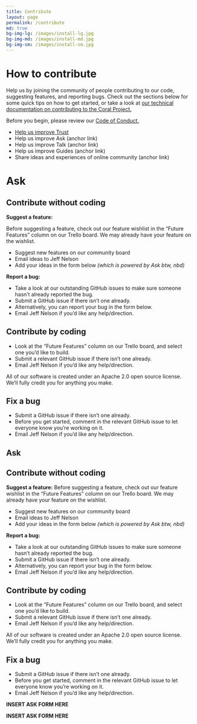 ```yaml
---
title: Contribute
layout: page
permalink: /contribute
md: true
bg-img-lg: /images/install-lg.jpg
bg-img-md: /images/install-md.jpg
bg-img-sm: /images/install-sm.jpg
---
```


# How to contribute

Help us by joining the community of people contributing to our code, suggesting features, and reporting bugs. Check out the sections below for some quick tips on how to get started, or take a look at [our technical documentation on contributing to the Coral Project.](http://coralprojectdocs.herokuapp.com/contribute/)

Before you begin, please review our [Code of Conduct.](code-of-conduct.html)

* [Help us improve Trust](#ask)
* Help us improve Ask (anchor link)
* Help us improve Talk (anchor link)
* Help us improve Guides (anchor link)
* Share ideas and experiences of online community (anchor link)

# Ask

## Contribute without coding

**Suggest a feature:**

Before suggesting a feature, check out our feature wishlist in the “Future Features” column on our Trello board. We may already have your feature on the wishlist.

* Suggest new features on our community board
* Email ideas to Jeff Nelson
* Add your ideas in the form below *(which is powered by Ask btw, nbd)*


**Report a bug:**

* Take a look at our outstanding GitHub issues to make sure someone hasn’t already reported the bug.
* Submit a GitHub issue if there isn’t one already.
* Alternatively, you can report your bug in the form below.
* Email Jeff Nelson if you’d like any help/direction.


## Contribute by coding

* Look at the “Future Features” column on our Trello board, and select one you’d like to build.
* Submit a relevant GitHub issue if there isn’t one already.
* Email Jeff Nelson if you’d like any help/direction.

All of our software is created under an Apache 2.0 open source license. We’ll fully credit you for anything you make.


## Fix a bug

* Submit a GitHub issue if there isn’t one already.
* Before you get started, comment in the relevant GitHub issue to let everyone know you’re working on it.
* Email Jeff Nelson if you’d like any help/direction.


## Ask

## Contribute without coding

**Suggest a feature:**
Before suggesting a feature, check out our feature wishlist in the “Future Features” column on our Trello board. We may already have your feature on the wishlist.

* Suggest new features on our community board
* Email ideas to Jeff Nelson
* Add your ideas in the form below *(which is powered by Ask btw, nbd)*

**Report a bug:**

* Take a look at our outstanding GitHub issues to make sure someone hasn’t already reported the bug.
* Submit a GitHub issue if there isn’t one already.
* Alternatively, you can report your bug in the form below.
* Email Jeff Nelson if you’d like any help/direction.


## Contribute by coding

* Look at the “Future Features” column on our Trello board, and select one you’d like to build.
* Submit a relevant GitHub issue if there isn’t one already.
* Email Jeff Nelson if you’d like any help/direction.

All of our software is created under an Apache 2.0 open source license. We’ll fully credit you for anything you make.


## Fix a bug

* Submit a GitHub issue if there isn’t one already.
* Before you get started, comment in the relevant GitHub issue to let everyone know you’re working on it.
* Email Jeff Nelson if you’d like any help/direction.


**INSERT ASK FORM HERE**




**INSERT ASK FORM HERE**
